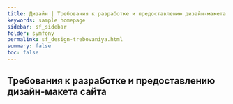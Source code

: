 ```yaml
---
title: Дизайн | Требования к разработке и предоставлению дизайн-макета сайта
keywords: sample homepage
sidebar: sf_sidebar
folder: symfony
permalink: sf_design-trebovaniya.html
summary: false
toc: false
---
```


## Требования к разработке и предоставлению дизайн-макета сайта
